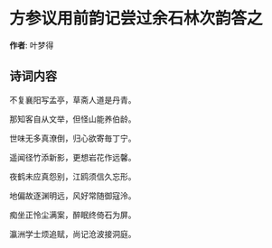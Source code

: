 # 方参议用前韵记尝过余石林次韵答之

**作者**: 叶梦得

## 诗词内容

不复襄阳写孟亭，草斋人道是丹青。

那知客自从文举，但怪山能养伯龄。

世味无多真潦倒，归心欲寄毎丁宁。

遥闻径竹添新影，更想岩花作远馨。

夜鹤未应真怨别，江鸥须信久忘形。

地偏故逐渊明远，风好常随御寇泠。

痴坐正怜尘满案，醉眠终倚石为屏。

瀛洲学士烦追赋，尚记沧波接洞庭。

